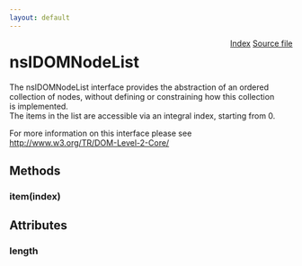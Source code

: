 ```yaml
---
layout: default
---
```

<div class='links' style='float:right'><a href="../index.html">Index</a>
<a href="http://dxr.mozilla.org/mozilla-central/source/dom/interfaces/core/nsIDOMNodeList.idl">Source file</a>
</div>

# nsIDOMNodeList #
  
The nsIDOMNodeList interface provides the abstraction of an ordered   
collection of nodes, without defining or constraining how this collection   
is implemented.  
The items in the list are accessible via an integral index, starting from 0.  
  
For more information on this interface please see   
http://www.w3.org/TR/DOM-Level-2-Core/  
  

## Methods ##

### item(index) ###

## Attributes ##

### length ###
